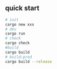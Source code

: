 ## quick start

```bash
# init
cargo new xxx
# dev
cargo run
# check
cargo check
#build
cargo build
# build:prod
cargo build --release
```
